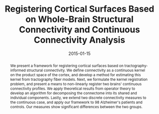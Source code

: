 ---
title: "Registering Cortical Surfaces Based on Whole-Brain Structural Connectivity and Continuous Connectivity Analysis"
authors:
- Boris Gutman
- Cassandra Leonardo
- Neda Jahanshad
- Derek Hibar
- Kristian Eschenburg
- Talia Nir
- Julio Villaon-Reina
- Paul Thompson
date: "2015-01-15"
doi: ""

# Schedule page publish date (NOT publication's date).
publishDate: "2015-01-15"

# Publication type.
# Legend: 0 = Uncategorized; 1 = Conference paper; 2 = Journal article;
# 3 = Preprint / Working Paper; 4 = Report; 5 = Book; 6 = Book section;
# 7 = Thesis; 8 = Patent
publication_types: ["2"]

# Publication name and optional abbreviated publication name.
publication: ""
publication_short: ""

abstract: "We present a framework for registering cortical surfaces based on tractography-informed structural connectivity. We define connectivity as a continuous kernel on the product space of the cortex, and develop a method for estimating this kernel from tractography fiber models. Next, we formulate the kernel registration problem, and present a means to non-linearly register two brains' continuous connectivity profiles. We apply theoretical results from operator theory to develop an algorithm for decomposing the connectome into its shared and individual components. Lastly, we extend two discrete connectivity measures to the continuous case, and apply our framework to 98 Alzheimer's patients and controls. Our measures show significant differences between the two groups."

# Summary. An optional shortened abstract.
summary: We present a framework for registering cortical surfaces based on tractography-informed structural connectivity. We define connectivity as a continuous kernel on the product space of the cortex, and develop a method for estimating this kernel from tractography fiber models.

tags:
- continuous connectomics
- alzheimers
- surface registration
featured: true

links:
- name: Paper
  url: https://pubmed.ncbi.nlm.nih.gov/25320795/
url_pdf: ''
url_code: ''
url_dataset: ''
url_poster: ''
url_project: ''
url_slides: ''
url_source: ''
url_video: ''

# Featured image
# To use, add an image named `featured.jpg/png` to your page's folder. 
image:
  caption: ""
  focal_point: ""
  preview_only: false

# Associated Projects (optional).
#   Associate this publication with one or more of your projects.
#   Simply enter your project's folder or file name without extension.
#   E.g. `internal-project` references `content/project/internal-project/index.md`.
#   Otherwise, set `projects: []`.
# projects:
# - internal-project

# Slides (optional).
#   Associate this publication with Markdown slides.
#   Simply enter your slide deck's filename without extension.
#   E.g. `slides: "example"` references `content/slides/example/index.md`.
#   Otherwise, set `slides: ""`.
# slides: example
---